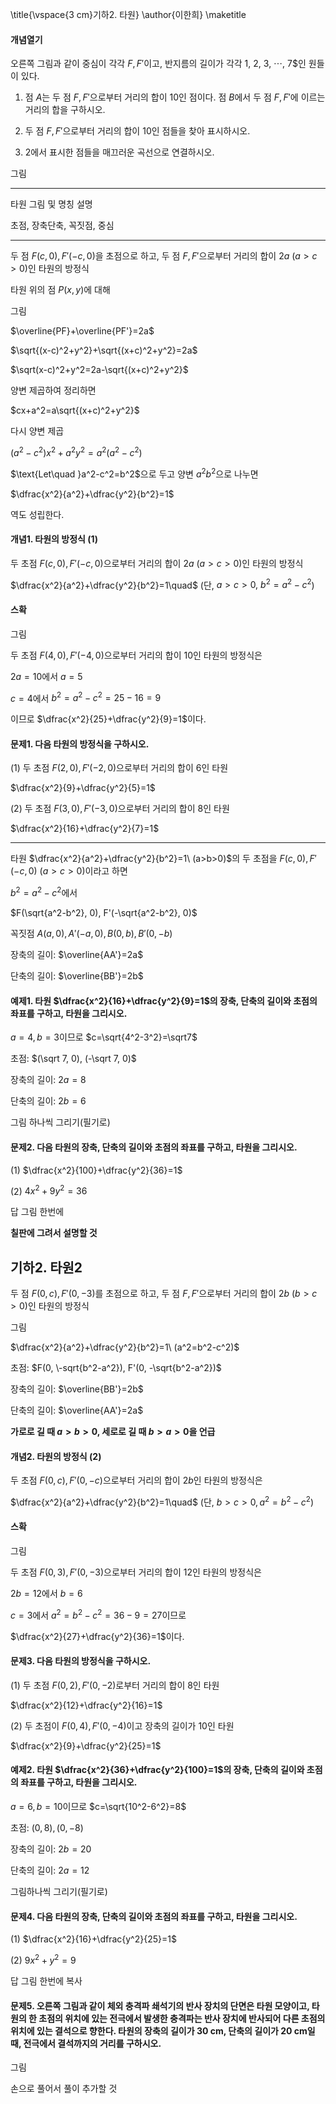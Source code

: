 \title{\vspace{3 cm}기하2. 타원}
\author{이한희}
\maketitle

#### 개념열기

오른쪽 그림과 같이 중심이 각각 $F, F'$이고, 반지름의 길이가 각각 1, 2, 3, $\cdots$, 7$인 원들이 있다. 

1. 점 $A$는 두 점 $F, F'$으로부터 거리의 합이 10인 점이다. 점 $B$에서 두 점 $F, F'$에 이르는 거리의 합을 구하시오.

2. 두 점 $F, F'$으로부터 거리의 합이 10인 점들을 찾아 표시하시오.

3. 2에서 표시한 점들을 매끄러운 곡선으로 연결하시오.

그림

---

타원 그림 및 명칭 설명

초점, 장축단축, 꼭짓점, 중심

---

두 점 $F(c, 0), F'(-c, 0)$을 초점으로 하고, 두 점 $F, F'$으로부터 거리의 합이 $2a\ (a>c>0)$인 타원의 방정식

타원 위의 점 $P(x, y)$에 대해

그림

$\overline{PF}+\overline{PF'}=2a$

$\sqrt{(x-c)^2+y^2}+\sqrt{(x+c)^2+y^2}=2a$

$\sqrt(x-c)^2+y^2=2a-\sqrt{(x+c)^2+y^2}$

양변 제곱하여 정리하면

$cx+a^2=a\sqrt{(x+c)^2+y^2}$

다시 양변 제곱

$(a^2-c^2)x^2+a^2y^2=a^2(a^2-c^2)$

$\text{Let\quad }a^2-c^2=b^2$으로 두고 양변 $a^2 b^2$으로 나누면

$\dfrac{x^2}{a^2}+\dfrac{y^2}{b^2}=1$

역도 성립한다.

#### 개념1. 타원의 방정식 (1)

두 초점 $F(c, 0), F'(-c, 0)$으로부터 거리의 합이 $2a\ (a>c>0)$인 타원의 방정식

$\dfrac{x^2}{a^2}+\dfrac{y^2}{b^2}=1\quad$ (단, $a>c>0,\ b^2=a^2-c^2$)

#### 스확

그림

두 초점 $F(4, 0), F'(-4, 0)$으로부터 거리의 합이 10인 타원의 방정식은 

$2a=10$에서 $a=5$

$c=4$에서 $b^2=a^2-c^2=25-16=9$

이므로 $\dfrac{x^2}{25}+\dfrac{y^2}{9}=1$이다.

#### 문제1. 다음 타원의 방정식을 구하시오.

(1) 두 초점 $F(2, 0), F'(-2, 0)$으로부터 거리의 합이 6인 타원

$\dfrac{x^2}{9}+\dfrac{y^2}{5}=1$

(2) 두 초점 $F(3, 0), F'(-3, 0)$으로부터 거리의 합이 8인 타원

$\dfrac{x^2}{16}+\dfrac{y^2}{7}=1$

---

타원 $\dfrac{x^2}{a^2}+\dfrac{y^2}{b^2}=1\ (a>b>0)$의 두 초점을 $F(c, 0), F'(-c, 0)\ (a>c>0)$이라고 하면

$b^2=a^2-c^2$에서

$F(\sqrt{a^2-b^2}, 0), F'(-\sqrt{a^2-b^2}, 0)$

꼭짓점 $A(a, 0), A'(-a, 0), B(0, b), B'(0, -b)$

장축의 길이: $\overline{AA'}=2a$

단축의 길이: $\overline{BB'}=2b$

#### 예제1. 타원 $\dfrac{x^2}{16}+\dfrac{y^2}{9}=1$의 장축, 단축의 길이와 초점의 좌표를 구하고, 타원을 그리시오.

$a=4, b=3$이므로 $c=\sqrt{4^2-3^2}=\sqrt7$

초점: $(\sqrt 7, 0), (-\sqrt 7, 0)$

장축의 길이: $2a=8$

단축의 길이: $2b=6$

그림 하나씩 그리기(필기로)

#### 문제2. 다음 타원의 장축, 단축의 길이와 초점의 좌표를 구하고, 타원을 그리시오.

(1) $\dfrac{x^2}{100}+\dfrac{y^2}{36}=1$

(2) $4x^2+9y^2=36$

답 그림 한번에

**칠판에 그려서 설명할 것**

## 기하2. 타원2

두 점 $F(0, c), F'(0, -3)$를 초점으로 하고, 두 점 $F, F'$으로부터 거리의 합이 $2 b\ (b>c>0)$인 타원의 방정식 

그림

$\dfrac{x^2}{a^2}+\dfrac{y^2}{b^2}=1\ (a^2=b^2-c^2)$

초점: $F(0, \-sqrt{b^2-a^2}), F'(0, -\sqrt{b^2-a^2})$

장축의 길이: $\overline{BB'}=2b$

단축의 길이: $\overline{AA'}=2a$

**가로로 길 때 $a>b>0$, 세로로 길 때 $b>a>0$을 언급**

#### 개념2. 타원의 방정식 (2)

두 초점 $F(0, c), F'(0, -c)$으로부터 거리의 합이 $2b$인 타원의 방정식은

$\dfrac{x^2}{a^2}+\dfrac{y^2}{b^2}=1\quad$ (단, $b>c>0, a^2=b^2-c^2$)

#### 스확

그림

두 초점 $F(0, 3), F'(0, -3)$으로부터 거리의 합이 12인 타원의 방정식은

$2b=12$에서 $b=6$

$c=3$에서 $a^2=b^2-c^2=36-9=27$이므로

$\dfrac{x^2}{27}+\dfrac{y^2}{36}=1$이다.

#### 문제3. 다음 타원의 방정식을 구하시오.

(1) 두 초점 $F(0, 2), F'(0, -2)$로부터 거리의 합이 8인 타원

$\dfrac{x^2}{12}+\dfrac{y^2}{16}=1$

(2) 두 초점이 $F(0, 4), F'(0, -4)$이고 장축의 길이가 10인 타원

$\dfrac{x^2}{9}+\dfrac{y^2}{25}=1$

#### 예제2. 타원 $\dfrac{x^2}{36}+\dfrac{y^2}{100}=1$의 장축, 단축의 길이와 초점의 좌표를 구하고, 타원을 그리시오.

$a=6, b=10$이므로 $c=\sqrt{10^2-6^2}=8$

초점: $(0, 8), (0, -8)$

장축의 길이: $2b=20$

단축의 길이: $2a=12$

그림하나씩 그리기(필기로)

#### 문제4. 다음 타원의 장축, 단축의 길이와 초점의 좌표를 구하고, 타원을 그리시오.

(1) $\dfrac{x^2}{16}+\dfrac{y^2}{25}=1$

(2) $9x^2+y^2=9$

답 그림 한번에 복사

#### 문제5. 오른쪽 그림과 같이 체외 충격파 쇄석기의 반사 장치의 단면은 타원 모양이고, 타원의 한 초점의 위치에 있는 전극에서 발생한 충격파는 반사 장치에 반사되어 다른 초점의 위치에 있는 결석으로 향한다. 타원의 장축의 길이가 30 cm, 단축의 길이가 20 cm일 때, 전극에서 결석까지의 거리를 구하시오.

그림

손으로 풀어서 풀이 추가할 것